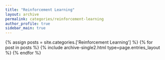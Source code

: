 ```yaml
---
title: "Reinforcement Learning"
layout: archive
permalink: categories/reinforcement-learning
author_profile: true
sidebar_main: true
---
```



{% assign posts = site.categories.['Reinforcement Learning'] %}
{% for post in posts %} {% include archive-single2.html type=page.entries_layout %} {% endfor %}